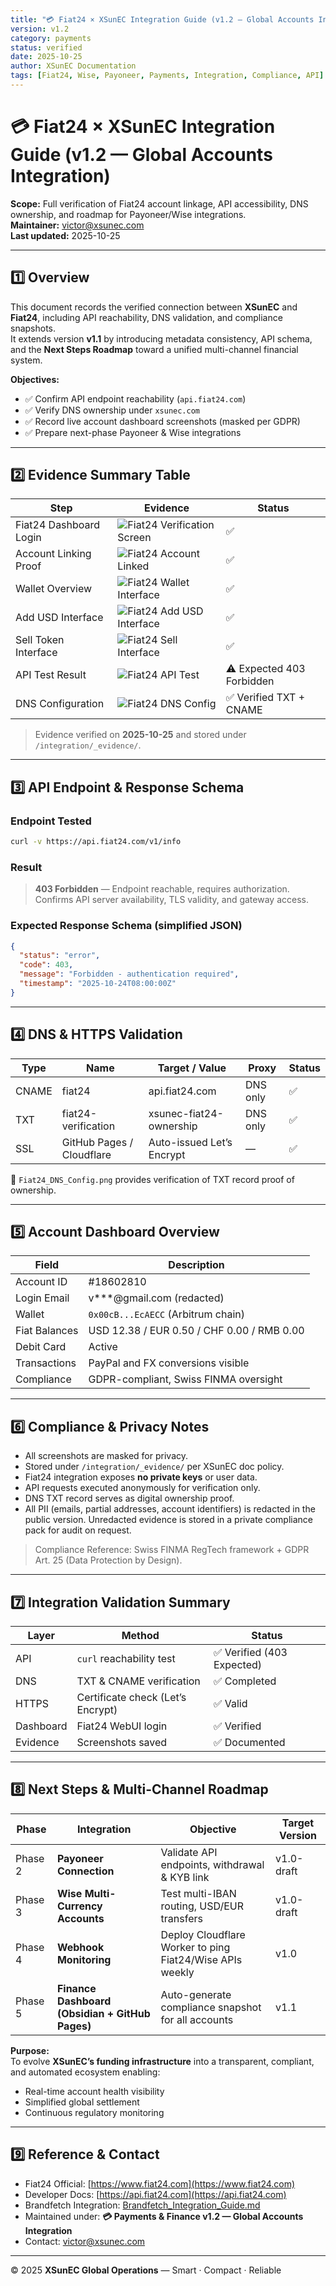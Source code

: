 ```yaml
---
title: "💳 Fiat24 × XSunEC Integration Guide (v1.2 — Global Accounts Integration)"
version: v1.2
category: payments
status: verified
date: 2025-10-25
author: XSunEC Documentation
tags: [Fiat24, Wise, Payoneer, Payments, Integration, Compliance, API]
---
```


# 💳 Fiat24 × XSunEC Integration Guide (v1.2 — Global Accounts Integration)

**Scope:** Full verification of Fiat24 account linkage, API accessibility, DNS ownership, and roadmap for Payoneer/Wise integrations.  
**Maintainer:** [victor@xsunec.com](mailto:victor@xsunec.com)  
**Last updated:** 2025-10-25

---

## 1️⃣ Overview

This document records the verified connection between **XSunEC** and **Fiat24**, including API reachability, DNS validation, and compliance snapshots.  
It extends version **v1.1** by introducing metadata consistency, API schema, and the **Next Steps Roadmap** toward a unified multi-channel financial system.

**Objectives:**
- ✅ Confirm API endpoint reachability (`api.fiat24.com`)
- ✅ Verify DNS ownership under `xsunec.com`
- ✅ Record live account dashboard screenshots (masked per GDPR)
- ✅ Prepare next-phase Payoneer & Wise integrations

---

## 2️⃣ Evidence Summary Table

| Step                   | Evidence                                                                                                                                          | Status                    |
| ---------------------- | ------------------------------------------------------------------------------------------------------------------------------------------------- | ------------------------- |
| Fiat24 Dashboard Login | ![Fiat24 Verification Screen](https://raw.githubusercontent.com/VictorXSun/XSunEC-Docs/main/integration/_evidence/Fiat24_Verification_Screen.png) | ✅                         |
| Account Linking Proof  | ![Fiat24 Account Linked](https://raw.githubusercontent.com/VictorXSun/XSunEC-Docs/main/integration/_evidence/Fiat24_Account_Linked.png)           | ✅                         |
| Wallet Overview        | ![Fiat24 Wallet Interface](https://raw.githubusercontent.com/VictorXSun/XSunEC-Docs/main/integration/_evidence/Fiat24_Wallet_Interface.png)       | ✅                         |
| Add USD Interface      | ![Fiat24 Add USD Interface](https://raw.githubusercontent.com/VictorXSun/XSunEC-Docs/main/integration/_evidence/Fiat24_AddUSD_Interface.png)      | ✅                         |
| Sell Token Interface   | ![Fiat24 Sell Interface](https://raw.githubusercontent.com/VictorXSun/XSunEC-Docs/main/integration/_evidence/Fiat24_Sell_Interface.png)           | ✅                         |
| API Test Result        | ![Fiat24 API Test](https://raw.githubusercontent.com/VictorXSun/XSunEC-Docs/main/integration/_evidence/Fiat24_API_Test.png)                       | ⚠️ Expected 403 Forbidden |
| DNS Configuration      | ![Fiat24 DNS Config](https://raw.githubusercontent.com/VictorXSun/XSunEC-Docs/main/integration/_evidence/Fiat24_DNS_Config.png)                   | ✅ Verified TXT + CNAME    |

> Evidence verified on **2025-10-25** and stored under `/integration/_evidence/`.

---

## 3️⃣ API Endpoint & Response Schema

### Endpoint Tested
```bash
curl -v https://api.fiat24.com/v1/info
```

### Result
> **403 Forbidden** — Endpoint reachable, requires authorization.  
> Confirms API server availability, TLS validity, and gateway access.

### Expected Response Schema (simplified JSON)
```json
{
  "status": "error",
  "code": 403,
  "message": "Forbidden - authentication required",
  "timestamp": "2025-10-24T08:00:00Z"
}
```

---

## 4️⃣ DNS & HTTPS Validation

| Type | Name | Target / Value | Proxy | Status |
|------|------|----------------|--------|--------|
| CNAME | fiat24 | api.fiat24.com | DNS only | ✅ |
| TXT | fiat24-verification | xsunec-fiat24-ownership | DNS only | ✅ |
| SSL | GitHub Pages / Cloudflare | Auto-issued Let’s Encrypt | — | ✅ |

📸 `Fiat24_DNS_Config.png` provides verification of TXT record proof of ownership.

---

## 5️⃣ Account Dashboard Overview

| Field | Description |
|-------|-------------|
| Account ID | #18602810 |
| Login Email | v***@gmail.com (redacted) |
| Wallet | `0x00cB...EcAECC` (Arbitrum chain) |
| Fiat Balances | USD 12.38 / EUR 0.50 / CHF 0.00 / RMB 0.00 |
| Debit Card | Active |
| Transactions | PayPal and FX conversions visible |
| Compliance | GDPR-compliant, Swiss FINMA oversight |

---

## 6️⃣ Compliance & Privacy Notes

- All screenshots are masked for privacy.  
- Stored under `/integration/_evidence/` per XSunEC doc policy.  
- Fiat24 integration exposes **no private keys** or user data.  
- API requests executed anonymously for verification only.  
- DNS TXT record serves as digital ownership proof.  
- All PII (emails, partial addresses, account identifiers) is redacted in the public version. Unredacted evidence is stored in a private compliance pack for audit on request. 

> Compliance Reference: Swiss FINMA RegTech framework + GDPR Art. 25 (Data Protection by Design).

---

## 7️⃣ Integration Validation Summary

| Layer | Method | Status |
|-------|---------|--------|
| API | `curl` reachability test | ✅ Verified (403 Expected) |
| DNS | TXT & CNAME verification | ✅ Completed |
| HTTPS | Certificate check (Let’s Encrypt) | ✅ Valid |
| Dashboard | Fiat24 WebUI login | ✅ Verified |
| Evidence | Screenshots saved | ✅ Documented |

---

## 8️⃣ Next Steps & Multi-Channel Roadmap

| Phase | Integration | Objective | Target Version |
|-------|--------------|------------|----------------|
| Phase 2 | **Payoneer Connection** | Validate API endpoints, withdrawal & KYB link | v1.0-draft |
| Phase 3 | **Wise Multi-Currency Accounts** | Test multi-IBAN routing, USD/EUR transfers | v1.0-draft |
| Phase 4 | **Webhook Monitoring** | Deploy Cloudflare Worker to ping Fiat24/Wise APIs weekly | v1.0 |
| Phase 5 | **Finance Dashboard (Obsidian + GitHub Pages)** | Auto-generate compliance snapshot for all accounts | v1.1 |

**Purpose:**  
To evolve **XSunEC’s funding infrastructure** into a transparent, compliant, and automated ecosystem enabling:  
- Real-time account health visibility  
- Simplified global settlement  
- Continuous regulatory monitoring

---

## 9️⃣ Reference & Contact

- Fiat24 Official: [https://www.fiat24.com](https://www.fiat24.com)  
- Developer Docs: [https://api.fiat24.com](https://api.fiat24.com)  
- Brandfetch Integration: [Brandfetch_Integration_Guide.md](./Brandfetch_Integration_Guide.md)  
- Maintained under: **💳 Payments & Finance v1.2 — Global Accounts Integration**  
- Contact: [victor@xsunec.com](mailto:victor@xsunec.com)

---

© 2025 **XSunEC Global Operations** — Smart · Compact · Reliable
